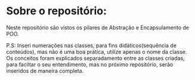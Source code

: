 # Sobre o repositório:

Neste repositório são vistos os pilares de Abstração e Encapsulamento de POO.

P.S: Inseri numerações nas classes, para fins didáticos(sequência de conteúdos), mas não é uma boa prática, utilize apenas o nome da classe. Os conceitos foram explicados separadamento entre as classes criadas, para faciltar o seu
entendimento, mas no próximo repositório, serão inseridos de maneira completa.
